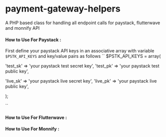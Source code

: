 # payment-gateway-helpers
A PHP based class for handling all endpoint calls for paystack, flutterwave and monnify API

#### How to Use For Paystack :
First define your paystack API keys in an associative array with variable `$PSTK_API_KEYS` and key/value pairs as follows 
``
$PSTK_API_KEYS = array(

'test_sk' => 'your paystack test secret key',
'test_pk' => 'your paystack test public key', 
		
'live_sk' => 'your paystack live secret key',
'live_pk' => 'your paystack live public key',
		
);

``

#### How to Use For Flutterwave :

#### How to Use For Monnify :
   

